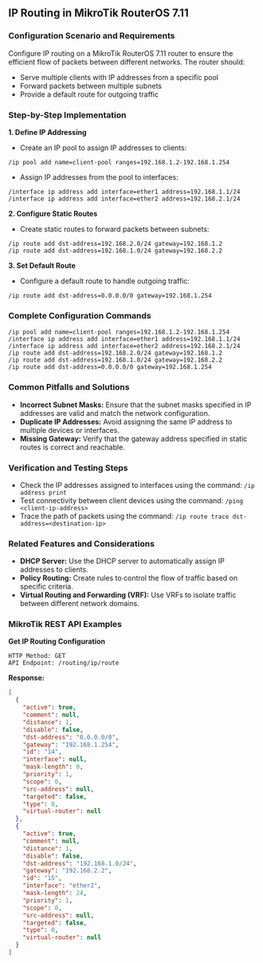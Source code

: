 ## IP Routing in MikroTik RouterOS 7.11

### Configuration Scenario and Requirements

Configure IP routing on a MikroTik RouterOS 7.11 router to ensure the efficient flow of packets between different networks. The router should:

- Serve multiple clients with IP addresses from a specific pool
- Forward packets between multiple subnets
- Provide a default route for outgoing traffic

### Step-by-Step Implementation

**1. Define IP Addressing**

- Create an IP pool to assign IP addresses to clients:
```
/ip pool add name=client-pool ranges=192.168.1.2-192.168.1.254
```

- Assign IP addresses from the pool to interfaces:
```
/interface ip address add interface=ether1 address=192.168.1.1/24
/interface ip address add interface=ether2 address=192.168.2.1/24
```

**2. Configure Static Routes**

- Create static routes to forward packets between subnets:
```
/ip route add dst-address=192.168.2.0/24 gateway=192.168.1.2
/ip route add dst-address=192.168.1.0/24 gateway=192.168.2.2
```

**3. Set Default Route**

- Configure a default route to handle outgoing traffic:
```
/ip route add dst-address=0.0.0.0/0 gateway=192.168.1.254
```

### Complete Configuration Commands

```
/ip pool add name=client-pool ranges=192.168.1.2-192.168.1.254
/interface ip address add interface=ether1 address=192.168.1.1/24
/interface ip address add interface=ether2 address=192.168.2.1/24
/ip route add dst-address=192.168.2.0/24 gateway=192.168.1.2
/ip route add dst-address=192.168.1.0/24 gateway=192.168.2.2
/ip route add dst-address=0.0.0.0/0 gateway=192.168.1.254
```

### Common Pitfalls and Solutions

- **Incorrect Subnet Masks:** Ensure that the subnet masks specified in IP addresses are valid and match the network configuration.
- **Duplicate IP Addresses:** Avoid assigning the same IP address to multiple devices or interfaces.
- **Missing Gateway:** Verify that the gateway address specified in static routes is correct and reachable.

### Verification and Testing Steps

- Check the IP addresses assigned to interfaces using the command: ```/ip address print```
- Test connectivity between client devices using the command: ```/ping <client-ip-address>```
- Trace the path of packets using the command: ```/ip route trace dst-address=<destination-ip>```

### Related Features and Considerations

- **DHCP Server:** Use the DHCP server to automatically assign IP addresses to clients.
- **Policy Routing:** Create rules to control the flow of traffic based on specific criteria.
- **Virtual Routing and Forwarding (VRF):** Use VRFs to isolate traffic between different network domains.

### MikroTik REST API Examples

**Get IP Routing Configuration**

```
HTTP Method: GET
API Endpoint: /routing/ip/route
```

**Response:**

```json
[
  {
    "active": true,
    "comment": null,
    "distance": 1,
    "disable": false,
    "dst-address": "0.0.0.0/0",
    "gateway": "192.168.1.254",
    "id": "14",
    "interface": null,
    "mask-length": 0,
    "priority": 1,
    "scope": 0,
    "src-address": null,
    "targeted": false,
    "type": 0,
    "virtual-router": null
  },
  {
    "active": true,
    "comment": null,
    "distance": 1,
    "disable": false,
    "dst-address": "192.168.1.0/24",
    "gateway": "192.168.2.2",
    "id": "15",
    "interface": "ether2",
    "mask-length": 24,
    "priority": 1,
    "scope": 0,
    "src-address": null,
    "targeted": false,
    "type": 0,
    "virtual-router": null
  }
]
```